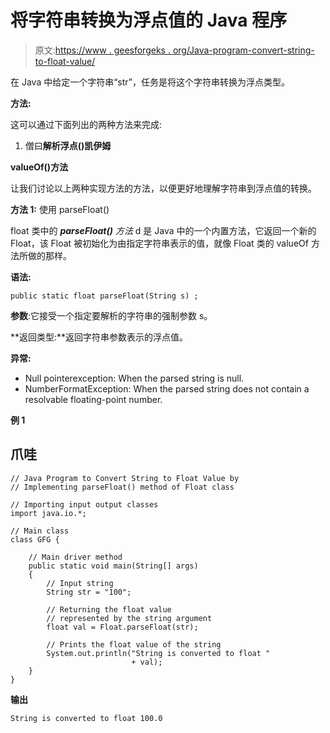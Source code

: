 # 将字符串转换为浮点值的 Java 程序

> 原文:[https://www . geesforgeks . org/Java-program-convert-string-to-float-value/](https://www.geeksforgeeks.org/java-program-to-convert-string-to-float-value/)

在 Java 中给定一个字符串“str”，任务是将这个字符串转换为浮点类型。

**方法:**

这可以通过下面列出的两种方法来完成:

1.  僧曰**解析浮点()凯伊姆**

 **valueOf()方法**

让我们讨论以上两种实现方法的方法，以便更好地理解字符串到浮点值的转换。

**方法 1:** 使用 parseFloat()

float 类中的 ***parseFloat()** 方法* d 是 Java 中的一个内置方法，它返回一个新的 Float，该 Float 被初始化为由指定字符串表示的值，就像 Float 类的 valueOf 方法所做的那样。

**语法:**

```
public static float parseFloat(String s) ;
```

**参数**:它接受一个指定要解析的字符串的强制参数 s。

**返回类型:**返回字符串参数表示的浮点值。

**异常:**

*   Null pointerexception: When the parsed string is null.
*   NumberFormatException: When the parsed string does not contain a resolvable floating-point number.

**例 1**

## 爪哇

```
// Java Program to Convert String to Float Value by
// Implementing parseFloat() method of Float class

// Importing input output classes
import java.io.*;

// Main class
class GFG {

    // Main driver method
    public static void main(String[] args)
    {
        // Input string
        String str = "100";

        // Returning the float value
        // represented by the string argument
        float val = Float.parseFloat(str);

        // Prints the float value of the string
        System.out.println("String is converted to float "
                           + val);
    }
}
```

**输出**

```
String is converted to float 100.0
```